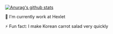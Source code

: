 [![Anurag's github stats](https://github-readme-stats.vercel.app/api?username=ashikov&show_icons=true)](https://github.com/ashikov)

<!--
**ashikov/ashikov** is a ✨ _special_ ✨ repository because its `README.md` (this file) appears on your GitHub profile.

Here are some ideas to get you started:

- 🔭 I’m currently working on ...
- 🌱 I’m currently learning ...
- 👯 I’m looking to collaborate on ...
- 🤔 I’m looking for help with ...
- 💬 Ask me about ...
- 📫 How to reach me: ...
- 😄 Pronouns: ...
- ⚡ Fun fact: ...
-->
🔭 I'm currently work at Hexlet

⚡ Fun fact: I make Korean carrot salad very quickly
